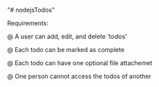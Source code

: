 "# nodejsTodos"

Requirements:

@ A user can add, edit, and delete 'todos'

@ Each todo can be marked as complete

@ Each todo can have one optional file attachemet

@ One person cannot access the todos of another